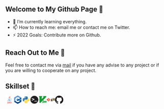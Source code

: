 ## Welcome to My Github Page 👋


- 🌱 I’m currently learning everything.
- 📫 How to reach me: email me or contact me on Twitter.
- ⚡ 2022 Goals: Contribute more on Github.


## Reach Out to Me 📨
Feel free to contact me via [mail](mailto:ryan.hsu06190619@gmail.com) if you have any advise to any project or if you are willing to cooperate on any project.



## Skillset 🔨

<img align="left" alt="java" width="26px" src="https://github.com/devicons/devicon/blob/master/icons/java/java-original-wordmark.svg" />
<img align="left" alt="cplusplus" width="26px" src="https://github.com/devicons/devicon/blob/master/icons/cplusplus/cplusplus-original.svg" />
<img align="left" alt="python" width="26px" src="https://github.com/devicons/devicon/blob/master/icons/python/python-original.svg" />

<img align="left" alt="Terminal" width="26px" src="https://raw.githubusercontent.com/github/explore/80688e429a7d4ef2fca1e82350fe8e3517d3494d/topics/terminal/terminal.png" />
<img align="left" alt="vim" width="26px" src="https://github.com/devicons/devicon/blob/master/icons/vim/vim-plain.svg" />
<img align="left" alt="Git" width="26px" src="https://raw.githubusercontent.com/github/explore/80688e429a7d4ef2fca1e82350fe8e3517d3494d/topics/git/git.png" />
<img align="left" alt="GitHub" width="26px" src="https://raw.githubusercontent.com/github/explore/78df643247d429f6cc873026c0622819ad797942/topics/github/github.png"
